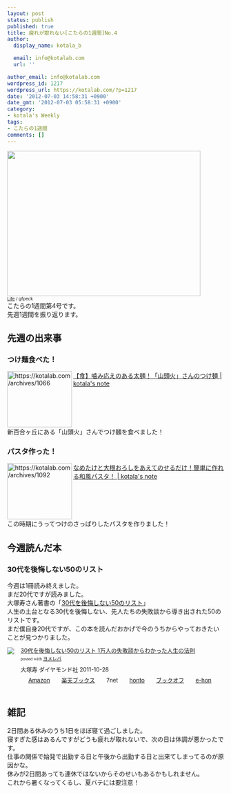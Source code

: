 ```yaml
---
layout: post
status: publish
published: true
title: 疲れが取れない[こたらの1週間]No.4
author:
  display_name: kotala_b

  email: info@kotalab.com
  url: ''

author_email: info@kotalab.com
wordpress_id: 1217
wordpress_url: https://kotalab.com/?p=1217
date: '2012-07-03 14:58:31 +0900'
date_gmt: '2012-07-03 05:58:31 +0900'
category:
- kotala's Weekly
tags:
- こたらの1週間
comments: []
---
```

<p><a href="https://kotalab.com/wp-content/uploads/weekly_120703.jpg" target="_blank"><img src="https://kotalab.com/wp-content/uploads/weekly_120703.jpg" alt="" title="weekly_120703" width="448" height="336" class="alignnone size-full wp-image-1221" /></a><br /><span style="font-size:10px;"><a href="http://www.flickr.com/photos/wespeck/4574733303/" target="_blank">Life</a> / gfpeck</span><br />
こたらの1週間第4号です。<br />
先週1週間を振り返ります。<br />
<!--more--></p>
<h2>先週の出来事</h2>
<h3>つけ麺食べた！</h3>
<p><a href="https://kotalab.com/ramen-santoka" target="_blank"><img title="【食】噛み応えのある太麺！「山頭火」さんのつけ麺 | kotala's note" src="http://capture.heartrails.com/150x130/1341292888406?https://kotalab.com/archives/ramen-santoka" alt="https://kotalab.com/archives/1066" width="150" height="130" align="left" /></a><a href="https://kotalab.com/ramen-santoka" title="【食】噛み応えのある太麺！「山頭火」さんのつけ麺" target="_blank">【食】噛み応えのある太麺！「山頭火」さんのつけ麺 | kotala's note</a><br style="clear:both;" />新百合ヶ丘にある「山頭火」さんでつけ麺を食べました！</p>
<h3>パスタ作った！</h3>
<p><a href="https://kotalab.com/pasta-nametake-oroshi" target="_blank"><img title="なめたけと大根おろしをあえてのせるだけ！簡単に作れる和風パスタ！ | kotala's note" src="http://capture.heartrails.com/150x130/1341292878845?https://kotalab.com/pasta-nametake-oroshi" alt="https://kotalab.com/archives/1092" width="150" height="130" align="left" /></a><a href="https://kotalab.com/pasta-nametake-oroshi" title="なめたけと大根おろしをあえてのせるだけ！簡単に作れる和風パスタ！" target="_blank">なめたけと大根おろしをあえてのせるだけ！簡単に作れる和風パスタ！ | kotala's note</a><br style="clear:both;" />この時期にうってつけのさっぱりしたパスタを作りました！</p>
<h2>今週読んだ本</h2>
<h3>30代を後悔しない50のリスト</h3>
<p>今週は1冊読み終えました。<br />
まだ20代ですが読みました。<br />
大塚寿さん著書の「<a href="http://www.amazon.co.jp/exec/obidos/asin/4478016615/same-22/" title="アマゾン" target="_blank">30代を後悔しない50のリスト</a>」<br />
人生の土台となる30代を後悔しない、先人たちの失敗談から導き出された50のリストです。<br />
まだ僕自身20代ですが、この本を読んだおかげで今のうちからやっておきたいことが見つかりました。</p>
<div class="booklink-box" style="text-align:left;padding-bottom:20px;font-size:small;/zoom: 1;overflow: hidden;">
<div class="booklink-image" style="float:left;margin:0 15px 10px 0;"><a href="http://www.amazon.co.jp/exec/obidos/asin/4478016615/same-22/" name="booklink" rel="nofollow" target="_blank"><img src="http://ecx.images-amazon.com/images/I/41F8pxugpIL._SL160_.jpg" style="border: none;" /></a></div>
<div class="booklink-info" style="line-height:120%;/zoom: 1;overflow: hidden;">
<div class="booklink-name" style="margin-bottom:10px;line-height:120%"><a href="http://www.amazon.co.jp/exec/obidos/asin/4478016615/same-22/" rel="nofollow" name="booklink" target="_blank">30代を後悔しない50のリスト 1万人の失敗談からわかった人生の法則</a>
<div class="booklink-powered-date" style="font-size:8pt;margin-top:5px;font-family:verdana;line-height:120%">posted with <a href="http://yomereba.com" target="_blank">ヨメレバ</a></div>
</div>
<div class="booklink-detail" style="margin-bottom:5px;">大塚寿 ダイヤモンド社 2011-10-28    </div>
<div class="booklink-link2" style="margin-top:10px;">
<div class="shoplinkamazon" style="display:inline;margin-right:5px;background: url('http://img.yomereba.com/tam_y.gif') 0 0 no-repeat;padding: 2px 0 2px 18px;white-space: nowrap;"><a href="http://www.amazon.co.jp/exec/obidos/asin/4478016615/same-22/" rel="nofollow" target="_blank" title="アマゾン" >Amazon</a></div>
<div class="shoplinkrakuten" style="display:inline;margin-right:5px;background: url('http://img.yomereba.com/tam_y.gif') 0 -50px no-repeat;padding: 2px 0 2px 18px;white-space: nowrap;"><a href="http://hb.afl.rakuten.co.jp/hgc/0fa7afc8.bbfc196a.0fa7afc9.d56c38f1/?pc=http%3A%2F%2Fbooks.rakuten.co.jp%2Frb%2F11369123%2F%3Fscid%3Daf_ich_link_urltxt%26m%3Dhttp%3A%2F%2Fm.rakuten.co.jp%2Fev%2Fbook%2F" rel="nofollow" target="_blank" title="楽天ブックス" >楽天ブックス</a></div>
<div class="shoplinkseven" style="display:inline;margin-right:5px;background: url('http://img.yomereba.com/tam_y.gif') 0 -100px no-repeat;padding: 2px 0 2px 18px;white-space: nowrap;"><span class="removed_link" title="http://click.linksynergy.com/fs-bin/click?id=d2yYUp776R4&amp;subid=&amp;offerid=197738.1&amp;type=10&amp;tmpid=1787&amp;RD_PARM1=http%253A%252F%252Fwww.7netshopping.jp%252Fbooks%252Fsearch_result%252F%253Fctgy%253Dbooks%2526code%253D4478016615">7net</span></div>
<div class="shoplinkbk1" style="display:inline;margin-right:5px;background: url('http://img.yomereba.com/tam_y.gif') 0 -150px no-repeat;padding: 2px 0 2px 18px;white-space: nowrap;"><a href="http://ck.jp.ap.valuecommerce.com/servlet/referral?sid=2967684&pid=881104827&vc_url=http%3A%2F%2Fhonto.jp%2Fnetstore%2Fsearch_021_104478016615.html%3Fsrchf%3D1%26srchGnrNm%3D1" target="_blank" title="bk1" >honto</a></div>
<div class="shoplinkbookoff" style="display:inline;margin-right:5px;background: url('http://img.yomereba.com/tam_y.gif') 0 -200px no-repeat;padding: 2px 0 2px 18px;white-space: nowrap;"><a href="http://click.linksynergy.com/fs-bin/click?id=d2yYUp776R4&subid=&offerid=169505.1&type=10&tmpid=3677&RD_PARM1=http%253A%252F%252Fwww.bookoffonline.co.jp%252Fdisplay%252FL001%252Cbg%253D12%252Cq%253D9784478016619" rel="nofollow" target="_blank" title="ブックオフオンライン" >ブックオフ</a></div>
<div class="shoplinkehon" style="display:inline;margin-right:5px;background: url('http://img.yomereba.com/tam_y.gif') 0 -250px no-repeat;padding: 2px 0 2px 18px;white-space: nowrap;"><a href="http://ck.jp.ap.valuecommerce.com/servlet/referral?sid=2967684&pid=881104827&vc_url=http%3A%2F%2Fwww.e-hon.ne.jp%2Fbec%2FSA%2FDetail%3FrefISBN%3D4478016615" target="_blank" title="e-hon" >e-hon</a></div>
</div>
</div>
</div>
<h2>雑記</h2>
<p>2日間ある休みのうち1日をほぼ寝て過ごしました。<br />
寝すぎた感はあるんですがどうも疲れが取れないで、次の日は体調が悪かったです。<br />
仕事の関係で始発で出勤する日と午後から出勤する日と出来てしまってるのが原因かな。<br />
休みが2日間あっても連休ではないからそのせいもあるかもしれません。<br />
これから暑くなってくるし、夏バテには要注意！</p>
